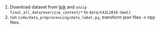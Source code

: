 1. Download dataset from [link](https://cail.oss-cn-qingdao.aliyuncs.com/CAIL2018_ALL_DATA.zip) and `unzip final_all_data/exercise_contest/*` to `data/CAIL2018-Small`
2. run `code/data_preprocessing/data_label.py`, transform json files -> npy files.
